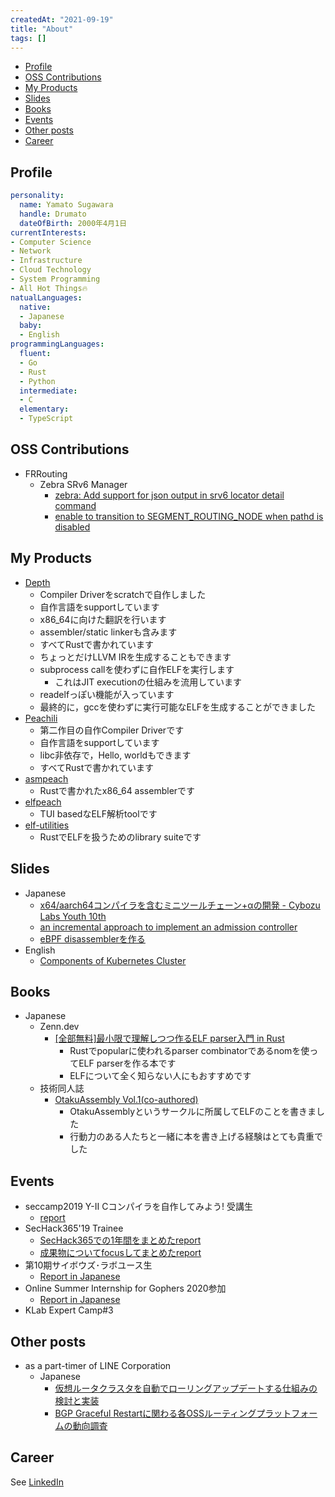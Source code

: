 ```yaml
---
createdAt: "2021-09-19"
title: "About"
tags: []
---
```


- [Profile](#profile)
- [OSS Contributions](#oss-contributions)
- [My Products](#my-products)
- [Slides](#slides)
- [Books](#books)
- [Events](#events)
- [Other posts](#other-posts)
- [Career](#career)

## Profile

```yaml
personality:
  name: Yamato Sugawara
  handle: Drumato
  dateOfBirth: 2000年4月1日
currentInterests:
- Computer Science
- Network
- Infrastructure
- Cloud Technology
- System Programming
- All Hot Things🔥
natualLanguages:
  native:
  - Japanese
  baby:
  - English
programmingLanguages:
  fluent:
  - Go
  - Rust
  - Python
  intermediate:
  - C
  elementary:
  - TypeScript
```

## OSS Contributions

- FRRouting
  - Zebra SRv6 Manager
    - [zebra: Add support for json output in srv6 locator detail command](https://github.com/FRRouting/frr/pull/9899)
    - [enable to transition to SEGMENT_ROUTING_NODE when pathd is disabled](https://github.com/FRRouting/frr/pull/10350)

## My Products

- [Depth](https://github.com/Drumato/Depth)
  - Compiler Driverをscratchで自作しました
  - 自作言語をsupportしています
  - x86_64に向けた翻訳を行います
  - assembler/static linkerも含みます
  - すべてRustで書かれています
  - ちょっとだけLLVM IRを生成することもできます
  - subprocess callを使わずに自作ELFを実行します
    - これはJIT executionの仕組みを流用しています
  - readelfっぽい機能が入っています
  - 最終的に，gccを使わずに実行可能なELFを生成することができました
- [Peachili](https://github.com/Drumato/Peachili)
  - 第二作目の自作Compiler Driverです
  - 自作言語をsupportしています
  - libc非依存で，Hello, worldもできます
  - すべてRustで書かれています
- [asmpeach](https://github.com/Drumato/asmpeach)
  - Rustで書かれたx86_64 assemblerです
- [elfpeach](https://github.com/Drumato/elfpeach)
  - TUI basedなELF解析toolです
- [elf-utilities](https://github.com/Drumato/elf-utilities)
  - RustでELFを扱うためのlibrary suiteです

## Slides

- Japanese
  - [x64/aarch64コンパイラを含むミニツールチェーン+αの開発 - Cybozu Labs Youth 10th](https://speakerdeck.com/drumato/cybozu-labs-youth-10th)
  - [an incremental approach to implement an admission controller](https://speakerdeck.com/drumato/an-incremental-approach-to-implement-an-admission-controller)
  - [eBPF disassemblerを作る](https://speakerdeck.com/drumato/writing-an-experimental-ebpf-disassembler)
- English
  - [Components of Kubernetes Cluster](https://speakerdeck.com/drumato/components-of-kubernetes-cluster)

## Books

- Japanese
  - Zenn.dev
    - [[全部無料]最小限で理解しつつ作るELF parser入門 in Rust](https://zenn.dev/drumato/books/afc3e00a4c7f1d)
      - Rustでpopularに使われるparser combinatorであるnomを使ってELF parserを作る本です
      - ELFについて全く知らない人にもおすすめです
  - 技術同人誌
    - [OtakuAssembly Vol.1(co-authored)](https://booth.pm/ja/items/1578084)
      - OtakuAssemblyというサークルに所属してELFのことを書きました
      - 行動力のある人たちと一緒に本を書き上げる経験はとても貴重でした

## Events

- seccamp2019 Y-Ⅱ Cコンパイラを自作してみよう! 受講生
  - [report](https://www.drumato.com/ja/posts/c-compiler-at-seccamp2019/)
- SecHack365'19 Trainee
  - [SecHack365での1年間をまとめたreport](https://www.drumato.com/ja/posts/execution-program-infra-at-sechack365/)
  - [成果物についてfocusしてまとめたreport](https://www.drumato.com/ja/posts/execution-program-infra-in-rust/)
- 第10期サイボウズ･ラボユース生
  -  [Report in Japanese](https://www.drumato.com/ja/posts/cybozu-labs-youth-10th/)
- Online Summer Internship for Gophers 2020参加
  - [Report in Japanese](https://www.drumato.com/ja/posts/online-summer-internship-for-gophers-2020/)
- KLab Expert Camp#3

## Other posts

- as a part-timer of LINE Corporation
  - Japanese
    - [仮想ルータクラスタを自動でローリングアップデートする仕組みの検討と実装](https://engineering.linecorp.com/ja/blog/rollingupdate-vrouter-cluster/)
    - [BGP Graceful Restartに関わる各OSSルーティングプラットフォームの動向調査](https://engineering.linecorp.com/ja/blog/oss-routing-platform-involved-in-bgp-graceful-restart/)

## Career

See [LinkedIn](https://www.linkedin.com/in/drumato/)  
